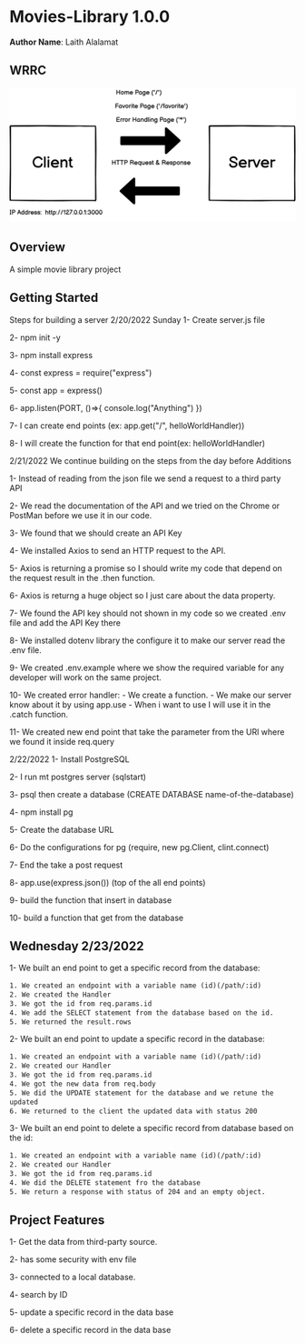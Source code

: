 # Movies-Library 1.0.0

**Author Name**: Laith Alalamat

## WRRC

![WRRC](./assets/WRRC.png)


## Overview

A simple movie library project

## Getting Started
Steps for building a server 2/20/2022 Sunday 
1- Create server.js file

2- npm init -y

3- npm install express

4- const express = require("express")

5- const app = express()

6- app.listen(PORT, ()=>{ console.log("Anything") })

7- I can create end points (ex: app.get("/", helloWorldHandler))

8- I will create the function for that end point(ex: helloWorldHandler)

2/21/2022 We continue building on the steps from the day before Additions

1- Instead of reading from the json file we send a request to a third party API

2- We read the documentation of the API and we tried on the Chrome or PostMan before we use it in our code.

3- We found that we should create an API Key

4- We installed Axios to send an HTTP request to the API.

5- Axios is returning a promise so I should write my code that depend on the request result in the .then function.

6- Axios is returng a huge object so I just care about the data property.

7- We found the API key should not shown in my code so we created .env file and add the API Key there

8- We installed dotenv library the configure it to make our server read the .env file.

9- We created .env.example where we show the required variable for any developer will work on the same project.

10- We created error handler: - We create a function. - We make our server know about it by using app.use - When i want to use I will use it in the .catch function.

11- We created new end point that take the parameter from the URl where we found it inside req.query

2/22/2022
1- Install PostgreSQL

2- I run mt postgres server (sqlstart)

3- psql then create a database (CREATE DATABASE name-of-the-database)

4- npm install pg

5- Create the database URL

6- Do the configurations for pg (require, new pg.Client, clint.connect)

7- End the take a post request

8- app.use(express.json()) (top of the all end points)

9- build the function that insert in database

10- build a function that get from the database

## Wednesday 2/23/2022
1- We built an end point to get a specific record from the database:

    1. We created an endpoint with a variable name (id)(/path/:id)
    2. We created the Handler
    3. We got the id from req.params.id
    4. We add the SELECT statement from the database based on the id.
    5. We returned the result.rows

2- We built an end point to update a specific record in the database:

    1. We created an endpoint with a variable name (id)(/path/:id)
    2. We created our Handler
    3. We got the id from req.params.id
    4. We got the new data from req.body
    5. We did the UPDATE statement for the database and we retune the updated 
    6. We returned to the client the updated data with status 200

3- We built an end point to delete a specific record from database based on the id:

    1. We created an endpoint with a variable name (id)(/path/:id)
    2. We created our Handler
    3. We got the id from req.params.id
    4. We did the DELETE statement fro the database
    5. We return a response with status of 204 and an empty object.


## Project Features

1- Get the data from third-party source.

2- has some security with env file 

3- connected to a local database.

4- search by ID

5- update a specific record in the data base

6- delete a specific record in the data base